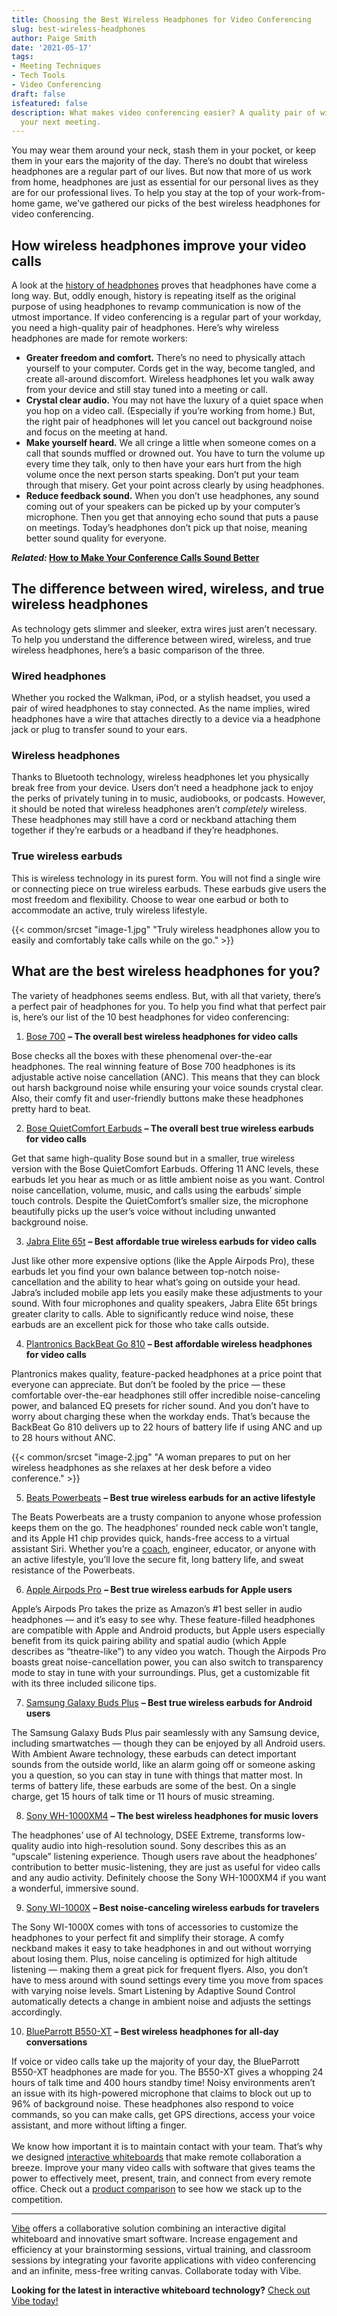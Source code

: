 ```yaml
---
title: Choosing the Best Wireless Headphones for Video Conferencing
slug: best-wireless-headphones
author: Paige Smith
date: '2021-05-17'
tags:
- Meeting Techniques
- Tech Tools
- Video Conferencing
draft: false
isfeatured: false
description: What makes video conferencing easier? A quality pair of wireless headphones. Find out our top picks and improve
  your next meeting.
---
```


You may wear them around your neck, stash them in your pocket, or keep them in your ears the majority of the day. There’s no doubt that wireless headphones are a regular part of our lives. But now that more of us work from home, headphones are just as essential for our personal lives as they are for our professional lives. To help you stay at the top of your work-from-home game, we’ve gathered our picks of the best wireless headphones for video conferencing.

## How wireless headphones improve your video calls

A look at the [history of headphones](https://www.theguardian.com/technology/gallery/2017/mar/17/most-influential-headphones-in-pictures#:~:text=The%20first%20stereo%20wireless%20Bluetooth,alternatives%20for%20traditional%20wired%20headphones.) proves that headphones have come a long way. But, oddly enough, history is repeating itself as the original purpose of using headphones to revamp communication is now of the utmost importance. If video conferencing is a regular part of your workday, you need a high-quality pair of headphones. Here’s why wireless headphones are made for remote workers: 

- **Greater freedom and comfort.** There’s no need to physically attach yourself to your computer. Cords get in the way, become tangled, and create all-around discomfort. Wireless headphones let you walk away from your device and still stay tuned into a meeting or call.
- **Crystal clear audio.** You may not have the luxury of a quiet space when you hop on a video call. (Especially if you’re working from home.) But, the right pair of headphones will let you cancel out background noise and focus on the meeting at hand.
- **Make yourself heard.** We all cringe a little when someone comes on a call that sounds muffled or drowned out. You have to turn the volume up every time they talk, only to then have your ears hurt from the high volume once the next person starts speaking. Don’t put your team through that misery. Get your point across clearly by using headphones.
- **Reduce feedback sound.** When you don’t use headphones, any sound coming out of your speakers can be picked up by your computer’s microphone. Then you get that annoying echo sound that puts a pause on meetings. Today’s headphones don’t pick up that noise, meaning better sound quality for everyone.

***Related:* [How to Make Your Conference Calls Sound Better](https://vibe.us/blog/conference-call-audio-tips/)**

## The difference between wired, wireless, and true wireless headphones

As technology gets slimmer and sleeker, extra wires just aren’t necessary. To help you understand the difference between wired, wireless, and true wireless headphones, here’s a basic comparison of the three.

### Wired headphones

Whether you rocked the Walkman, iPod, or a stylish headset, you used a pair of wired headphones to stay connected. As the name implies, wired headphones have a wire that attaches directly to a device via a headphone jack or plug to transfer sound to your ears. 

### Wireless headphones

Thanks to Bluetooth technology, wireless headphones let you physically break free from your device. Users don’t need a headphone jack to enjoy the perks of privately tuning in to music, audiobooks, or podcasts. However, it should be noted that wireless headphones aren’t *completely* wireless. These headphones may still have a cord or neckband attaching them together if they’re earbuds or a headband if they’re headphones. 

### True wireless earbuds

This is wireless technology in its purest form. You will not find a single wire or connecting piece on true wireless earbuds. These earbuds give users the most freedom and flexibility. Choose to wear one earbud or both to accommodate an active, truly wireless lifestyle.

{{< common/srcset "image-1.jpg" "Truly wireless headphones allow you to easily and comfortably take calls while on the go." >}}

## What are the best wireless headphones for you?

The variety of headphones seems endless. But, with all that variety, there’s a perfect pair of headphones for you. To help you find what that perfect pair is, here’s our list of the 10 best headphones for video conferencing:

1. [Bose 700](https://www.bose.com/en_us/products/headphones/noise_cancelling_headphones/noise-cancelling-headphones-700.html?mc=25_PS_N7_BO_00_GO_&gclid=Cj0KCQjwp86EBhD7ARIsAFkgakj-zRdlcEV3i-syp-0JU0J1UMF7is6OIsCjT_RzZdBoP8Oi4MypOwUaAoVkEALw_wcB&gclsrc=aw.ds#v=noise_cancelling_headphones_700_black) **– The overall best wireless headphones for video calls**

Bose checks all the boxes with these phenomenal over-the-ear headphones. The real winning feature of Bose 700 headphones is its adjustable active noise cancellation (ANC). This means that they can block out harsh background noise while ensuring your voice sounds crystal clear. Also, their comfy fit and user-friendly buttons make these headphones pretty hard to beat. 

2. [Bose QuietComfort Earbuds](https://www.bose.com/en_us/products/headphones/earbuds/quietcomfort-earbuds.html#v=qc_earbuds_black) **– The overall best true wireless earbuds for video calls**

Get that same high-quality Bose sound but in a smaller, true wireless version with the Bose QuietComfort Earbuds. Offering 11 ANC levels, these earbuds let you hear as much or as little ambient noise as you want. Control noise cancellation, volume, music, and calls using the earbuds’ simple touch controls. Despite the QuietComfort’s smaller size, the microphone beautifully picks up the user’s voice without including unwanted background noise. 

3. [Jabra Elite 65t](https://www.jabra.com/bluetooth-headsets/jabra-elite-65t##100-99000000-02) **– Best affordable true wireless earbuds for video calls**

Just like other more expensive options (like the Apple Airpods Pro), these earbuds let you find your own balance between top-notch noise-cancellation and the ability to hear what’s going on outside your head. Jabra’s included mobile app lets you easily make these adjustments to your sound. With four microphones and quality speakers, Jabra Elite 65t brings greater clarity to calls. Able to significantly reduce wind noise, these earbuds are an excellent pick for those who take calls outside. 

4. [Plantronics BackBeat Go 810](https://www.amazon.com/Plantronics-BackBeat-Wireless-Headphones-Canceling/dp/B07G2G18YH) **– Best affordable wireless headphones for video calls**

Plantronics makes quality, feature-packed headphones at a price point that everyone can appreciate. But don’t be fooled by the price — these comfortable over-the-ear headphones still offer incredible noise-canceling power, and balanced EQ presets for richer sound. And you don’t have to worry about charging these when the workday ends. That’s because the BackBeat Go 810 delivers up to 22 hours of battery life if using ANC and up to 28 hours without ANC.

{{< common/srcset "image-2.jpg" "A woman prepares to put on her wireless headphones as she relaxes at her desk before a video conference." >}}

5. [Beats Powerbeats](https://www.beatsbydre.com/earphones/powerbeats) **– Best true wireless earbuds for an active lifestyle**

The Beats Powerbeats are a trusty companion to anyone whose profession keeps them on the go. The headphones’ rounded neck cable won’t tangle, and its Apple H1 chip provides quick, hands-free access to a virtual assistant Siri. Whether you’re a [coach](https://vibe.us/blog/coaching-with-the-vibe-board/), engineer, educator, or anyone with an active lifestyle, you’ll love the secure fit, long battery life, and sweat resistance of the Powerbeats. 

6. [Apple Airpods Pro](https://www.apple.com/airpods-pro/) **– Best true wireless earbuds for Apple users**

Apple’s Airpods Pro takes the prize as Amazon’s #1 best seller in audio headphones — and it’s easy to see why. These feature-filled headphones are compatible with Apple and Android products, but Apple users especially benefit from its quick pairing ability and spatial audio (which Apple describes as “theatre-like”) to any video you watch. Though the Airpods Pro boasts great noise-cancellation power, you can also switch to transparency mode to stay in tune with your surroundings. Plus, get a customizable fit with its three included silicone tips. 

7. [Samsung Galaxy Buds Plus](https://www.samsung.com/us/mobile/audio/galaxy-buds-plus/) **– Best true wireless earbuds for Android users**

The Samsung Galaxy Buds Plus pair seamlessly with any Samsung device, including smartwatches — though they can be enjoyed by all Android users. With Ambient Aware technology, these earbuds can detect important sounds from the outside world, like an alarm going off or someone asking you a question, so you can stay in tune with things that matter most. In terms of battery life, these earbuds are some of the best. On a single charge, get 15 hours of talk time or 11 hours of music streaming. 

8. [Sony WH-1000XM4](https://www.sony.com/et/electronics/headband-headphones/wh-1000xm4) **– The best wireless headphones for music lovers**

The headphones’ use of AI technology, DSEE Extreme, transforms low-quality audio into high-resolution sound. Sony describes this as an “upscale” listening experience. Though users rave about the headphones’ contribution to better music-listening, they are just as useful for video calls and any audio activity. Definitely choose the Sony WH-1000XM4 if you want a wonderful, immersive sound. 

9. [Sony WI-1000X](https://www.sony.com/lr/electronics/in-ear-headphones/wi-1000x) **– Best noise-canceling wireless earbuds for travelers**

The Sony WI-1000X comes with tons of accessories to customize the headphones to your perfect fit and simplify their storage. A comfy neckband makes it easy to take headphones in and out without worrying about losing them. Plus, noise canceling is optimized for high altitude listening — making them a great pick for frequent flyers. Also, you don’t have to mess around with sound settings every time you move from spaces with varying noise levels. Smart Listening by Adaptive Sound Control automatically detects a change in ambient noise and adjusts the settings accordingly. 

10. [BlueParrott B550-XT](https://www.blueparrott.com/on-the-road-headsets/blueparrott-b550-xt##204165) **– Best wireless headphones for all-day conversations**

If voice or video calls take up the majority of your day, the BlueParrott B550-XT headphones are made for you. The B550-XT gives a whopping 24 hours of talk time and 400 hours standby time! Noisy environments aren’t an issue with its high-powered microphone that claims to block out up to 96% of background noise. These headphones also respond to voice commands, so you can make calls, get GPS directions, access your voice assistant, and more without lifting a finger.  
   
We know how important it is to maintain contact with your team. That’s why we designed [interactive whiteboards](https://vibe.us/lp/scenario-remote/) that make remote collaboration a breeze. Improve your many video calls with software that gives teams the power to effectively meet, present, train, and connect from every remote office. Check out a [product comparison](https://vibe.us/comparison/) to see how we stack up to the competition.



---

[Vibe](https://vibe.us/) offers a collaborative solution combining an interactive digital whiteboard and innovative smart software. Increase engagement and efficiency at your brainstorming sessions, virtual training, and classroom sessions by integrating your favorite applications with video conferencing and an infinite, mess-free writing canvas. Collaborate today with Vibe.

**Looking for the latest in interactive whiteboard technology?** [Check out Vibe today!](https://vibe.us/order/)
